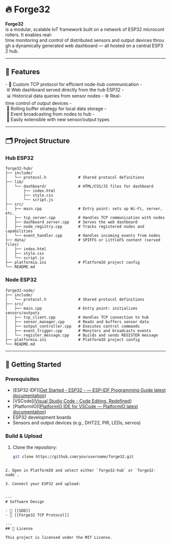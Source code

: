 # 🔥 Forge32

**Forge32** is a modular, scalable IoT framework built on a network of ESP32 microcontrollers. It enables real-time monitoring and control of distributed sensors and output devices through a dynamically generated web dashboard — all hosted on a central ESP32 hub.

---
## 📌 Features

- 📡 Custom TCP protocol for efficient node-hub communication
- 🌐 Web dashboard served directly from the hub ESP32
- 📊 Historical data queries from sensor nodes
- ⚙️ Real-time control of output devices
- 🔁 Rolling buffer strategy for local data storage
- 🔔 Event broadcasting from nodes to hub
- 🧱 Easily extensible with new sensor/output types

---
## 🗂️ Project Structure

### Hub ESP32

```
forge32-hub/
├── include/
│   └── protocol.h              # Shared protocol definitions
├── lib/
│   └── dashboard/              # HTML/CSS/JS files for dashboard
│       ├── index.html
│       ├── style.css
│       └── script.js
├── src/
│   ├── main.cpp                # Entry point: sets up Wi-Fi, server, etc.
│   ├── tcp_server.cpp          # Handles TCP communication with nodes
│   ├── dashboard_server.cpp    # Serves the web dashboard
│   ├── node_registry.cpp       # Tracks registered nodes and capabilities
│   └── event_handler.cpp       # Handles incoming events from nodes
├── data/                       # SPIFFS or LittleFS content (served files)
│   ├── index.html
│   ├── style.css
│   └── script.js
├── platformio.ini              # PlatformIO project config
└── README.md
```

### Node ESP32

```
forge32-node/
├── include/
│   └── protocol.h              # Shared protocol definitions
├── src/
│   ├── main.cpp                # Entry point: initializes sensors/outputs
│   ├── tcp_client.cpp          # Handles TCP connection to hub
│   ├── sensor_manager.cpp      # Reads and buffers sensor data
│   ├── output_controller.cpp   # Executes control commands
│   ├── event_trigger.cpp       # Monitors and broadcasts events
│   └── register_message.cpp    # Builds and sends REGISTER message
├── platformio.ini              # PlatformIO project config
└── README.md
```

---
## 🚀 Getting Started

### Prerequisites
- [ESP32 IDF]([Get Started - ESP32 - — ESP-IDF Programming Guide latest documentation](https://docs.espressif.com/projects/esp-idf/en/latest/esp32/get-started/))
- [VSCode]([Visual Studio Code - Code Editing. Redefined](https://code.visualstudio.com/))
- [PlatformIO]([PlatformIO IDE for VSCode — PlatformIO latest documentation](https://docs.platformio.org/en/latest/integration/ide/vscode.html))
- ESP32 development boards
- Sensors and output devices (e.g., DHT22, PIR, LEDs, servos)

### Build & Upload

1. Clone the repository:
   ```bash
   git clone https://github.com/yourusername/forge32.git
```

2. Open in PlatformIO and select either `forge32-hub` or `forge32-node`.
    
3. Connect your ESP32 and upload:
    

---
# Software Design

- 📘 [[SDD]]
- 📡 [[Forge32 TCP Protocol]]

---
## 📄 License

This project is licensed under the MIT License.